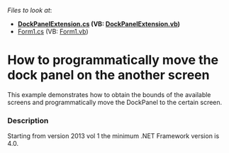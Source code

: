 <!-- default file list -->
*Files to look at*:

* **[DockPanelExtension.cs](./CS/Q139656/DockPanelExtension.cs) (VB: [DockPanelExtension.vb](./VB/Q139656/DockPanelExtension.vb))**
* [Form1.cs](./CS/Q139656/Form1.cs) (VB: [Form1.vb](./VB/Q139656/Form1.vb))
<!-- default file list end -->
# How to programmatically move the dock panel on the another screen


<p>This example demonstrates how to obtain the bounds of the available screens and programmatically move the DockPanel to the certain screen.</p>


<h3>Description</h3>

<p>Starting from version 2013 vol 1 the minimum .NET Framework version is 4.0.</p>

<br/>


